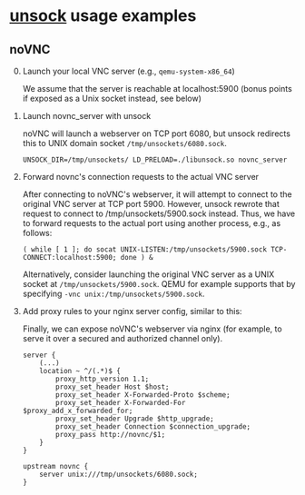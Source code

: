 # [unsock](../README.md) usage examples

## noVNC

0. Launch your local VNC server (e.g., `qemu-system-x86_64`)

    We assume that the server is reachable at localhost:5900 (bonus points if exposed as a
    Unix socket instead, see below)

1. Launch novnc_server with unsock

    noVNC will launch a webserver on TCP port 6080, but unsock redirects this to
    UNIX domain socket `/tmp/unsockets/6080.sock`. 

    ```
    UNSOCK_DIR=/tmp/unsockets/ LD_PRELOAD=./libunsock.so novnc_server
    ```

2. Forward novnc's connection requests to the actual VNC server

    After connecting to noVNC's webserver, it will attempt to connect to the original VNC
    server at TCP port 5900. However, unsock rewrote that request to connect to 
    /tmp/unsockets/5900.sock instead. Thus, we have to forward requests to the actual port
    using another process, e.g., as follows:

    ```
    ( while [ 1 ]; do socat UNIX-LISTEN:/tmp/unsockets/5900.sock TCP-CONNECT:localhost:5900; done ) &
    ```
    
    Alternatively, consider launching the original VNC server as a UNIX socket at
    `/tmp/unsockets/5900.sock`. QEMU for example supports that by specifying
    `-vnc unix:/tmp/unsockets/5900.sock`.

3. Add proxy rules to your nginx server config, similar to this:

    Finally, we can expose noVNC's webserver via nginx (for example, to serve it over
    a secured and authorized channel only).

    ```
    server {
        (...)
        location ~ ^/(.*)$ {
            proxy_http_version 1.1;
            proxy_set_header Host $host;
            proxy_set_header X-Forwarded-Proto $scheme;
            proxy_set_header X-Forwarded-For $proxy_add_x_forwarded_for;
            proxy_set_header Upgrade $http_upgrade;
            proxy_set_header Connection $connection_upgrade;
            proxy_pass http://novnc/$1;
        }
    }
    
    upstream novnc {
        server unix:///tmp/unsockets/6080.sock;
    }
    ```
